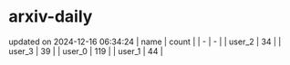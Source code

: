 # arxiv-daily
updated on 2024-12-16 06:34:24
| name | count |
| - | - |
| user_2 | 34 |
| user_3 | 39 |
| user_0 | 119 |
| user_1 | 44 |

